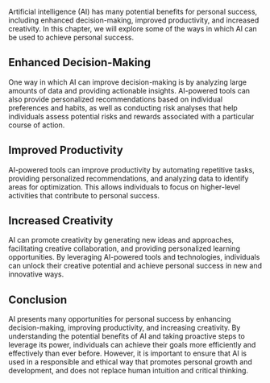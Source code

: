 
Artificial intelligence (AI) has many potential benefits for personal success, including enhanced decision-making, improved productivity, and increased creativity. In this chapter, we will explore some of the ways in which AI can be used to achieve personal success.

Enhanced Decision-Making
------------------------

One way in which AI can improve decision-making is by analyzing large amounts of data and providing actionable insights. AI-powered tools can also provide personalized recommendations based on individual preferences and habits, as well as conducting risk analyses that help individuals assess potential risks and rewards associated with a particular course of action.

Improved Productivity
---------------------

AI-powered tools can improve productivity by automating repetitive tasks, providing personalized recommendations, and analyzing data to identify areas for optimization. This allows individuals to focus on higher-level activities that contribute to personal success.

Increased Creativity
--------------------

AI can promote creativity by generating new ideas and approaches, facilitating creative collaboration, and providing personalized learning opportunities. By leveraging AI-powered tools and technologies, individuals can unlock their creative potential and achieve personal success in new and innovative ways.

Conclusion
----------

AI presents many opportunities for personal success by enhancing decision-making, improving productivity, and increasing creativity. By understanding the potential benefits of AI and taking proactive steps to leverage its power, individuals can achieve their goals more efficiently and effectively than ever before. However, it is important to ensure that AI is used in a responsible and ethical way that promotes personal growth and development, and does not replace human intuition and critical thinking.
